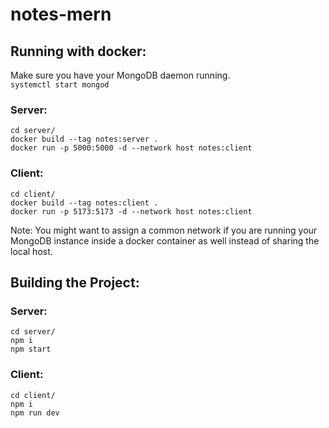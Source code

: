 # notes-mern

## Running with docker:
Make sure you have your MongoDB daemon running.\
`systemctl start mongod`
### Server:
`cd server/`\
`docker build --tag notes:server .`\
`docker run -p 5000:5000 -d --network host notes:client`

### Client:
`cd client/`\
`docker build --tag notes:client .`\
`docker run -p 5173:5173 -d --network host notes:client`

Note: You might want to assign a common network if you are running your MongoDB instance inside a docker container as well instead of sharing the local host. 


## Building the Project:

### Server:
`cd server/`\
`npm i`\
`npm start`

### Client:
`cd client/`\
`npm i`\
`npm run dev`